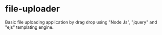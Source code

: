file-uploader
=============
Basic file uploading application by drag drop  using "Node Js", "jquery" and "ejs" templating engine. 
